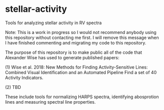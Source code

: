 # stellar-activity
Tools for analyzing stellar activity in RV spectra

Note: This is a work in progress so I would not recommend anybody using this repository without contacting me first. I will remove this message when I have finished commenting and migrating my code to this repository.

The purpose of this repository is to make public all of the code that Alexander Wise has used to generate published papers:

(1) Wise et al. 2018: New Methods for Finding Activity-Sensitive Lines: Combined Visual Identification and an Automated Pipeline Find a set of 40 Activity Indicators.

(2) TBD

These include tools for normalizing HARPS spectra, identifying abosprotion lines and measuring spectral line properties.
